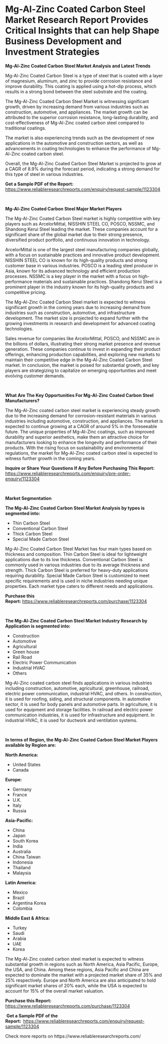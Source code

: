 <p><h1>Mg-Al-Zinc Coated Carbon Steel Market Research Report Provides Critical Insights that can help Shape Business Development and Investment Strategies</h1></p><p><strong>Mg-Al-Zinc Coated Carbon Steel Market Analysis and Latest Trends</strong></p>
<p><p>Mg-Al-Zinc Coated Carbon Steel is a type of steel that is coated with a layer of magnesium, aluminum, and zinc to provide corrosion resistance and improve durability. This coating is applied using a hot-dip process, which results in a strong bond between the steel substrate and the coating.</p><p>The Mg-Al-Zinc Coated Carbon Steel Market is witnessing significant growth, driven by increasing demand from various industries such as construction, automotive, and appliances. The market growth can be attributed to the superior corrosion resistance, long-lasting durability, and cost-effectiveness of Mg-Al-Zinc coated carbon steel compared to traditional coatings.</p><p>The market is also experiencing trends such as the development of new applications in the automotive and construction sectors, as well as advancements in coating technologies to enhance the performance of Mg-Al-Zinc coated carbon steel.</p><p>Overall, the Mg-Al-Zinc Coated Carbon Steel Market is projected to grow at a CAGR of 8.9% during the forecast period, indicating a strong demand for this type of steel in various industries.</p></p>
<p><strong>Get a Sample PDF of the Report:&nbsp;</strong> <a href="https://www.reliableresearchreports.com/enquiry/request-sample/1123304">https://www.reliableresearchreports.com/enquiry/request-sample/1123304</a></p>
<p>&nbsp;</p>
<p><strong>Mg-Al-Zinc Coated Carbon Steel Major Market Players</strong></p>
<p><p>The Mg-Al-Zinc Coated Carbon Steel market is highly competitive with key players such as ArcelorMittal, NISSHIN STEEL CO, POSCO, NSSMC, and Shandong Kerui Steel leading the market. These companies account for a significant share of the global market due to their strong presence, diversified product portfolio, and continuous innovation in technology.</p><p>ArcelorMittal is one of the largest steel manufacturing companies globally, with a focus on sustainable practices and innovative product development. NISSHIN STEEL CO is known for its high-quality products and strong customer base in various industries. POSCO is a leading steel producer in Asia, known for its advanced technology and efficient production processes. NSSMC is a key player in the market with a focus on high-performance materials and sustainable practices. Shandong Kerui Steel is a prominent player in the industry known for its high-quality products and competitive pricing.</p><p>The Mg-Al-Zinc Coated Carbon Steel market is expected to witness significant growth in the coming years due to increasing demand from industries such as construction, automotive, and infrastructure development. The market size is projected to expand further with the growing investments in research and development for advanced coating technologies.</p><p>Sales revenue for companies like ArcelorMittal, POSCO, and NSSMC are in the billions of dollars, illustrating their strong market presence and revenue generation. These companies continue to invest in expanding their product offerings, enhancing production capabilities, and exploring new markets to maintain their competitive edge in the Mg-Al-Zinc Coated Carbon Steel market. In conclusion, the market is poised for substantial growth, and key players are strategizing to capitalize on emerging opportunities and meet evolving customer demands.</p></p>
<p>&nbsp;</p>
<p><strong>What Are The Key Opportunities For Mg-Al-Zinc Coated Carbon Steel Manufacturers?</strong></p>
<p><p>The Mg-Al-Zinc coated carbon steel market is experiencing steady growth due to the increasing demand for corrosion-resistant materials in various industries including automotive, construction, and appliances. The market is expected to continue growing at a CAGR of around 5% in the foreseeable future. The unique properties of Mg-Al-Zinc coatings, such as improved durability and superior aesthetics, make them an attractive choice for manufacturers looking to enhance the longevity and performance of their products. With the rising focus on sustainability and environmental regulations, the market for Mg-Al-Zinc coated carbon steel is expected to witness further growth in the coming years.</p></p>
<p><strong>Inquire or Share Your Questions If Any Before Purchasing This Report:</strong> <a href="https://www.reliableresearchreports.com/enquiry/pre-order-enquiry/1123304">https://www.reliableresearchreports.com/enquiry/pre-order-enquiry/1123304</a></p>
<p>&nbsp;</p>
<p><strong>Market Segmentation</strong></p>
<p><strong>The Mg-Al-Zinc Coated Carbon Steel Market Analysis by types is segmented into:</strong></p>
<p><ul><li>Thin Carbon Steel</li><li>Conventional Carbon Steel</li><li>Thick Carbon Steel</li><li>Special Made Carbon Steel</li></ul></p>
<p><p>Mg-Al-Zinc Coated Carbon Steel Market has four main types based on thickness and composition. Thin Carbon Steel is ideal for lightweight applications due to its low thickness. Conventional Carbon Steel is commonly used in various industries due to its average thickness and strength. Thick Carbon Steel is preferred for heavy-duty applications requiring durability. Special Made Carbon Steel is customized to meet specific requirements and is used in niche industries needing unique properties. Each market type caters to different needs and applications.</p></p>
<p><strong>Purchase this Report:&nbsp;</strong><a href="https://www.reliableresearchreports.com/purchase/1123304">https://www.reliableresearchreports.com/purchase/1123304</a></p>
<p>&nbsp;</p>
<p><strong>The Mg-Al-Zinc Coated Carbon Steel Market Industry Research by Application is segmented into:</strong></p>
<p><ul><li>Construction</li><li>Automotive</li><li>Agricultural</li><li>Green house</li><li>Rail Road</li><li>Electric Power Communication</li><li>Industrial HVAC</li><li>Others</li></ul></p>
<p><p>Mg-Al-Zinc coated carbon steel finds applications in various industries including construction, automotive, agricultural, greenhouse, railroad, electric power communication, industrial HVAC, and others. In construction, it is used for roofing, siding, and structural components. In automotive sector, it is used for body panels and automotive parts. In agriculture, it is used for equipment and storage facilities. In railroad and electric power communication industries, it is used for infrastructure and equipment. In industrial HVAC, it is used for ductwork and ventilation systems.</p></p>
<p>&nbsp;</p>
<p><strong>In terms of Region, the Mg-Al-Zinc Coated Carbon Steel Market Players available by Region are:</strong></p>
<p>
    <p> <strong> North America: </strong>
        <ul>
            <li>United States</li>
            <li>Canada</li>
        </ul>
        </p> 
    <p> <strong> Europe: </strong>
        <ul>
            <li>Germany</li>
            <li>France</li>
            <li>U.K.</li>
            <li>Italy</li>
            <li>Russia</li>
        </ul>
        </p> 
    <p> <strong> Asia-Pacific: </strong>
        <ul>
            <li>China</li>
            <li>Japan</li>
            <li>South Korea</li>
            <li>India</li>
            <li>Australia</li>
            <li>China Taiwan</li>
            <li>Indonesia</li>
            <li>Thailand</li>
            <li>Malaysia</li>
        </ul>
        </p> 
    <p> <strong> Latin America: </strong>
        <ul>
            <li>Mexico</li>
            <li>Brazil</li>
            <li>Argentina Korea</li>
            <li>Colombia</li>
        </ul>
        </p> 
    <p> <strong> Middle East & Africa: </strong>
        <ul>
            <li>Turkey</li>
            <li>Saudi</li>
            <li>Arabia</li>
            <li>UAE</li>
            <li>Korea</li>
        </ul>
    </p>
    </p>
<p><p>The Mg-Al-Zinc coated carbon steel market is expected to witness substantial growth in regions such as North America, Asia Pacific, Europe, the USA, and China. Among these regions, Asia Pacific and China are expected to dominate the market with a projected market share of 35% and 25% respectively. Europe and North America are also anticipated to hold significant market shares of 20% each, while the USA is expected to account for 15% of the overall market valuation.</p></p>
<p><strong>Purchase this Report: </strong><a href="https://www.reliableresearchreports.com/purchase/1123304">https://www.reliableresearchreports.com/purchase/1123304</a></p>
<p>&nbsp;<strong>Get a Sample PDF of the Report:&nbsp;&nbsp;</strong><a href="https://www.reliableresearchreports.com/enquiry/request-sample/1123304">https://www.reliableresearchreports.com/enquiry/request-sample/1123304</a></p>
<p><strong></strong></p>
<p>Check more reports on https://www.reliableresearchreports.com/</p>